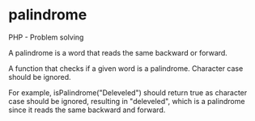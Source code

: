 # palindrome
PHP - Problem solving


A palindrome is a word that reads the same backward or forward.


A function that checks if a given word is a palindrome. Character case should be ignored.


For example, isPalindrome("Deleveled") should return true as character case should be ignored, resulting in "deleveled", which is a palindrome since it reads the same backward and forward.
